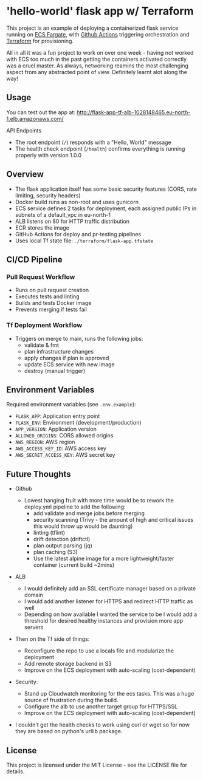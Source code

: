 # 'hello-world' flask app w/ Terraform

This project is an example of deploying a containerized flask service running on [ECS Fargate](https://docs.aws.amazon.com/AmazonECS/latest/developerguide/AWS_Fargate.html), with [Github Actions](https://github.com/features/actions) triggering orchestration and [Terraform](https://www.terraform.io/) for provisioning.

All in all it was a fun project to work on over one week - having not worked with ECS too much in the past getting the containers activated correctly was a cruel master. As always, networking reamins the most challenging aspect from any abstracted point of view. Definitely learnt alot along the way! 

## Usage

You can test out the app at:
http://flask-app-tf-alb-1028148465.eu-north-1.elb.amazonaws.com/

API Endpoints
- The root endpoint (`/`) responds with a "Hello, World" message
- The health check endpoint (`/health`) confirms everything is running properly with version 1.0.0

## Overview

- The flask application itself has some basic security features (CORS, rate limiting, security headers)
- Docker build runs as non-root and uses gunicorn
- ECS service defines 2 tasks for deployment, each assigned public IPs in subnets of a default_vpc in eu-north-1
- ALB listens on 80 for HTTP traffic distribution
- ECR stores the image 
- GitHub Actions for deploy and pr-testing pipelines
- Uses local Tf state file: `./terraform/flask-app.tfstate`

## CI/CD Pipeline

### Pull Request Workflow
- Runs on pull request creation
- Executes tests and linting
- Builds and tests Docker image
- Prevents merging if tests fail

### Tf Deployment Workflow
- Triggers on merge to main, runs the following jobs:
   - validate & fmt 
   - plan infrastructure changes
   - apply changes if plan is approved
   - update ECS service with new image
   - destroy (manual trigger)

## Environment Variables
Required environment variables (see `.env.example`):
- `FLASK_APP`: Application entry point
- `FLASK_ENV`: Environment (development/production)
- `APP_VERSION`: Application version
- `ALLOWED_ORIGINS`: CORS allowed origins
- `AWS_REGION`: AWS region
- `AWS_ACCESS_KEY_ID`: AWS access key
- `AWS_SECRET_ACCESS_KEY`: AWS secret key

## Future Thoughts

- Github 
   - Lowest hanging fruit with more time would be to rework the deploy.yml pipeline to add the following: 
      - add validate and merge jobs before merging 
      - security scanning (Trivy - the amount of high and critical issues this would throw up would be daunting)
      - linting (tflint)
      - drift detection (driftctl)
      - plan output parsing (jq) 
      - plan caching (S3)
      - Use the latest alpine image for a more lightweight/faster container (current build ~2mins) 

- ALB
   - I would definitely add an SSL certificate manager based on a private domain
   - I would add another listener for HTTPS and redirect HTTP traffic as well 
   - Depending on how available I wanted the service to be I would add a threshold for desired healthy instances and provision more app servers 

- Then on the Tf side of things: 
   - Reconfigure the repo to use a locals file and modularize the deployment
   - Add remote storage backend in S3 
   - Improve on the ECS deployment with auto-scaling (cost-dependent)

- Security: 
   - Stand up Cloudwatch monitoring for the ecs tasks. This was a huge source of frustration during the build. 
   - Configure the alb to use another target group for HTTPS/SSL 
   - Improve on the ECS deployment with auto-scaling (cost-dependent)

- I couldn't get the health checks to work using curl or wget so for now they are based on python's urllib package. 

## License

This project is licensed under the MIT License - see the LICENSE file for details. 